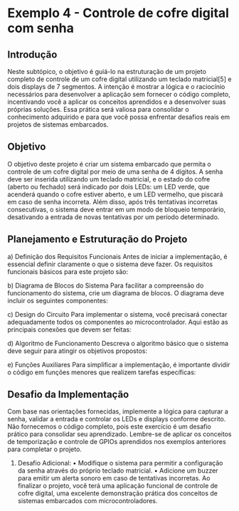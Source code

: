# Exemplo 4 - Controle de cofre digital com senha

## Introdução

Neste subtópico, o objetivo é guiá-lo na estruturação de um projeto
completo de controle de um cofre digital utilizando um teclado
matricial[5] e dois displays de 7 segmentos. A intenção é mostrar a lógica
e o raciocínio necessários para desenvolver a aplicação sem fornecer o
código completo, incentivando você a aplicar os conceitos aprendidos
e a desenvolver suas próprias soluções. Essa prática será valiosa para
consolidar o conhecimento adquirido e para que você possa enfrentar
desafios reais em projetos de sistemas embarcados.

## Objetivo

O objetivo deste projeto é criar um sistema embarcado que permita o
controle de um cofre digital por meio de uma senha de 4 dígitos. A senha
deve ser inserida utilizando um teclado matricial, e o estado do cofre (aberto
ou fechado) será indicado por dois LEDs: um LED verde, que acenderá
quando o cofre estiver aberto, e um LED vermelho, que piscará em caso de
senha incorreta. Além disso, após três tentativas incorretas consecutivas,
o sistema deve entrar em um modo de bloqueio temporário, desativando a
entrada de novas tentativas por um período determinado.

## Planejamento e Estruturação do Projeto

a) Definição dos Requisitos Funcionais
Antes de iniciar a implementação, é essencial definir claramente o que
o sistema deve fazer. Os requisitos funcionais básicos para este projeto
são:

b) Diagrama de Blocos do Sistema
Para facilitar a compreensão do funcionamento do sistema, crie um
diagrama de blocos. O diagrama deve incluir os seguintes componentes:

c) Design do Circuito
Para implementar o sistema, você precisará conectar adequadamente
todos os componentes ao microcontrolador. Aqui estão as principais
conexões que devem ser feitas:

d) Algoritmo de Funcionamento
Descreva o algoritmo básico que o sistema deve seguir para atingir os
objetivos propostos:

e) Funções Auxiliares
Para simplificar a implementação, é importante dividir o código em
funções menores que realizem tarefas específicas:

## Desafio da Implementação

Com base nas orientações fornecidas, implemente a lógica para
capturar a senha, validar a entrada e controlar os LEDs e displays
conforme descrito. Não fornecemos o código completo, pois este
exercício é um desafio prático para consolidar seu aprendizado.
Lembre-se de aplicar os conceitos de temporização e controle
de GPIOs aprendidos nos exemplos anteriores para completar o
projeto.
1. Desafio Adicional:
• Modifique o sistema para permitir a configuração da senha
através do próprio teclado matricial.
• Adicione um buzzer para emitir um alerta sonoro em caso de
tentativas incorretas.
Ao finalizar o projeto, você terá uma aplicação funcional de
controle de cofre digital, uma excelente demonstração prática dos
conceitos de sistemas embarcados com microcontroladores.


